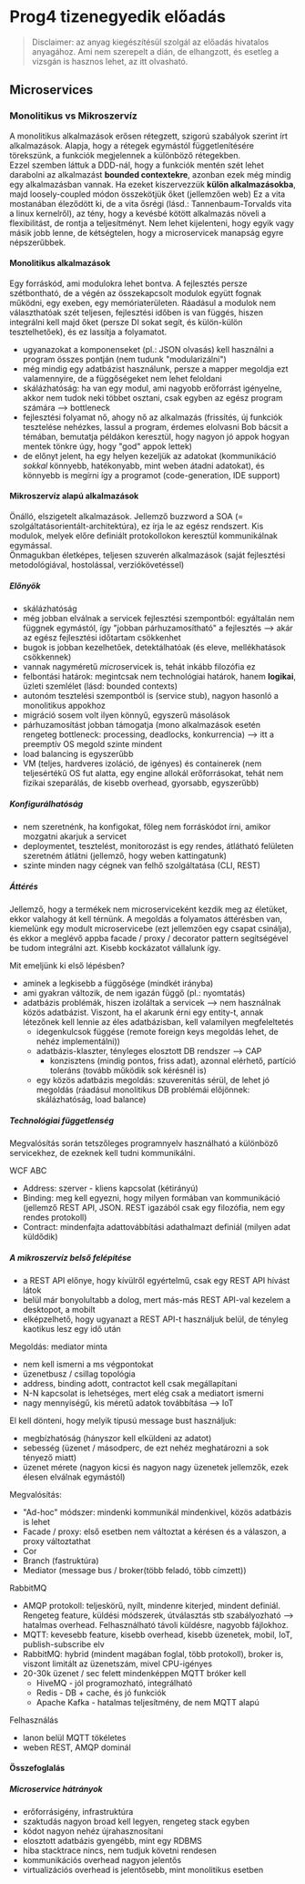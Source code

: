 # Prog4 tizenegyedik előadás

> Disclaimer: az anyag kiegészítésül szolgál az előadás hivatalos anyagához. Ami nem szerepelt a dián, de elhangzott, és esetleg a vizsgán is hasznos lehet, az itt olvasható.

## Microservices

### Monolitikus vs Mikroszervíz

A monolitikus alkalmazások erősen rétegzett, szigorú szabályok szerint írt alkalmazások. Alapja, hogy a rétegek egymástól függetlenítésére törekszünk, a funkciók megjelennek a különböző rétegekben.  
Ezzel szemben láttuk a DDD-nál, hogy a funkciók mentén szét lehet darabolni az alkalmazást **bounded contextekre**, azonban ezek még mindig egy alkalmazásban vannak. Ha ezeket kiszervezzük **külön alkalmazásokba**, majd loosely-coupled módon összekötjük őket (jellemzően web) 
Ez a vita mostanában éleződött ki, de a vita ősrégi (lásd.: Tannenbaum-Torvalds vita a linux kernelről), az tény, hogy a kevésbé kötött alkalmazás növeli a flexibilitást, de rontja a teljesítményt. Nem lehet kijelenteni, hogy egyik vagy másik jobb lenne, de kétségtelen, hogy a microservicek manapság egyre népszerűbbek.

#### Monolitikus alkalmazások

Egy forráskód, ami modulokra lehet bontva. A fejlesztés persze szétbontható, de a végén az összekapcsolt modulok együtt fognak működni, egy exeben, egy memóriaterületen. Ráadásul a modulok nem választhatóak szét teljesen, fejlesztési időben is van függés, hiszen integrálni kell majd őket (persze DI sokat segít, és külön-külön tesztelhetőek), és ez lassítja a folyamatot.

- ugyanazokat a komponenseket (pl.: JSON olvasás) kell használni a program összes pontján (nem tudunk "modularizálni")
- még mindig egy adatbázist használunk, persze a mapper megoldja ezt valamennyire, de a függőségeket nem lehet feloldani
- skálázhatóság: ha van egy modul, ami nagyobb erőforrást igényelne, akkor nem tudok neki többet osztani, csak egyben az egész program számára --> bottleneck
- fejlesztési folyamat nő, ahogy nő az alkalmazás (frissítés, új funkciók tesztelése nehézkes, lassul a program, érdemes elolvasni Bob bácsit a témában, bemutatja példákon keresztül, hogy nagyon jó appok hogyan mentek tönkre úgy, hogy "god" appok lettek)
- de előnyt jelent, ha egy helyen kezeljük az adatokat (kommunikáció *sokkal* könnyebb, hatékonyabb, mint weben átadni adatokat), és könnyebb is megírni így a programot (code-generation, IDE support)

#### Mikroszervíz alapú alkalmazások

Önálló, elszigetelt alkalmazások. Jellemző buzzword a SOA (= szolgáltatásorientált-architektúra), ez írja le az egész rendszert. Kis modulok, melyek előre definiált protokollokon keresztül kommunikálnak egymással.  
Önmagukban életképes, teljesen szuverén alkalmazások (saját fejlesztési metodológiával, hostolással, verziókövetéssel)

##### Előnyök

- skálázhatóság
- még jobban elválnak a servicek fejlesztési szempontból: egyáltalán nem függnek egymástól, így "jobban párhuzamosítható" a fejlesztés --> akár az egész fejlesztési időtartam csökkenhet
- bugok is jobban kezelhetőek, detektálhatóak (és eleve, mellékhatások csökkennek)
- vannak nagyméretű *micro*servicek is, tehát inkább filozófia ez
- felbontási határok: megintcsak nem technológiai határok, hanem **logikai**, üzleti szemlélet (lásd: bounded contexts)
- autonóm tesztelési szempontból is (service stub), nagyon hasonló a monolitikus appokhoz
- migráció sosem volt ilyen könnyű, egyszerű másolások
- párhuzamosítást jobban támogatja (mono alkalmazások esetén rengeteg bottleneck: processing, deadlocks, konkurrencia) --> itt a preemptív OS megold szinte mindent
- load balancing is egyszerűbb
- VM (teljes, hardveres izoláció, de igényes) és containerek (nem teljesértékű OS fut alatta, egy engine allokál erőforrásokat, tehát nem fizikai szeparálás, de kisebb overhead, gyorsabb, egyszerűbb)

##### Konfigurálhatóság

- nem szeretnénk, ha konfigokat, főleg nem forráskódot írni, amikor mozgatni akarjuk a servicet
- deploymentet, tesztelést, monitorozást is egy rendes, átlátható felületen szeretném átlátni (jellemző, hogy weben kattingatunk)
- szinte minden nagy cégnek van felhő szolgáltatása (CLI, REST)

##### Áttérés

Jellemző, hogy a termékek nem microserviceként kezdik meg az életüket, ekkor valahogy át kell térnünk. A megoldás a folyamatos áttérésben van, kiemelünk egy modult microservicebe (ezt jellemzően egy csapat csinálja), és ekkor a meglévő appba facade / proxy / decorator pattern segítségével be tudom integrálni azt. Kisebb kockázatot vállalunk így.

Mit emeljünk ki első lépésben?

- aminek a legkisebb a függősége (mindkét irányba)
- ami gyakran változik, de nem igazán függő (pl.: nyomtatás)
- adatbázis problémák, hiszen izoláltak a servicek --> nem használnak közös adatbázist. Viszont, ha el akarunk érni egy entity-t, annak létezőnek kell lennie az éles adatbázisban, kell valamilyen megfeleltetés
    - idegenkulcsok függése (remote foreign keys megoldás lehet, de nehéz implementálni))
    - adatbázis-klaszter, tényleges elosztott DB rendszer --> CAP
        - konzisztens (mindig pontos, friss adat), azonnal elérhető, partíció toleráns (tovább működik sok kérésnél is)
    - egy közös adatbázis megoldás: szuverenitás sérül, de lehet jó megoldás (ráadásul monolitikus DB problémái előjönnek: skálázhatóság, load balance)

##### Technológiai függetlenség

Megvalósítás során tetszőleges programnyelv használható a különböző servicekhez, de ezeknek kell tudni kommunikálni.

WCF ABC

- Address: szerver - kliens kapcsolat (kétirányú)
- Binding: meg kell egyezni, hogy milyen formában van kommunikáció (jellemző REST API, JSON. REST igazából csak egy filozófia, nem egy rendes protokoll)
- Contract: mindenfajta adattovábbítási adathalmazt definiál (milyen adat küldődik)

##### A mikroszervíz belső felépítése

- a REST API előnye, hogy kívülről egyértelmű, csak egy REST API hívást látok
- belül már bonyolultabb a dolog, mert más-más REST API-val kezelem a desktopot, a mobilt
- elképzelhető, hogy ugyanazt a REST API-t használjuk belül, de tényleg kaotikus lesz egy idő után

 Megoldás: mediator minta

 - nem kell ismerni a ms végpontokat
 - üzenetbusz / csillag topológia
 - address, binding adott, contractot kell csak megállapítani
 - N-N kapcsolat is lehetséges, mert elég csak a mediatort ismerni
 - nagy mennyiségű, kis méretű adatok továbbítása --> IoT

 El kell dönteni, hogy melyik típusú message bust használjuk:

 - megbízhatóság (hányszor kell elküldeni az adatot)
 - sebesség (üzenet / másodperc, de ezt nehéz meghatározni a sok tényező miatt)
 - üzenet mérete (nagyon kicsi és nagyon nagy üzenetek jellemzők, ezek élesen elválnak egymástól)

Megvalósítás:

- "Ad-hoc" módszer: mindenki kommunikál mindenkivel, közös adatbázis is lehet
- Facade / proxy: első esetben nem változtat a kérésen és a válaszon, a proxy változtathat
- Cor
- Branch (fastruktúra)
- Mediator (message bus / broker(több feladó, több címzett))

RabbitMQ

- AMQP protokoll: teljeskörű, nyílt, mindenre kiterjed, mindent definiál. Rengeteg feature, küldési módszerek, útválasztás stb szabályozható --> hatalmas overhead. Felhasználható távoli küldésre, nagyobb fájlokhoz.
- MQTT: kevesebb feature, kisebb overhead, kisebb üzenetek, mobil, IoT, publish-subscribe elv
- RabbitMQ: hybrid (mindent magában foglal, több protokoll), broker is, viszont limitált az üzenetszám, mivel CPU-igényes
- 20-30k üzenet / sec felett mindenképpen MQTT bróker kell 
    - HiveMQ - jól programozható, integrálható
    - Redis - DB + cache, és jó funkciók
    - Apache Kafka - hatalmas teljesítmény, de nem MQTT alapú

Felhasználás

- lanon belül MQTT tökéletes
- weben REST, AMQP dominál

#### Összefoglalás

##### Microservice hátrányok

- erőforrásigény, infrastruktúra
- szaktudás nagyon broad kell legyen, rengeteg stack egyben
- kódot nagyon nehéz újrahasznosítani
- elosztott adatbázis gyengébb, mint egy RDBMS
- hiba stacktrace nincs, nem tudjuk követni rendesen
- kommunikációs overhead nagyon jelentős
- virtualizációs overhead is jelentősebb, mint monolitikus esetben
